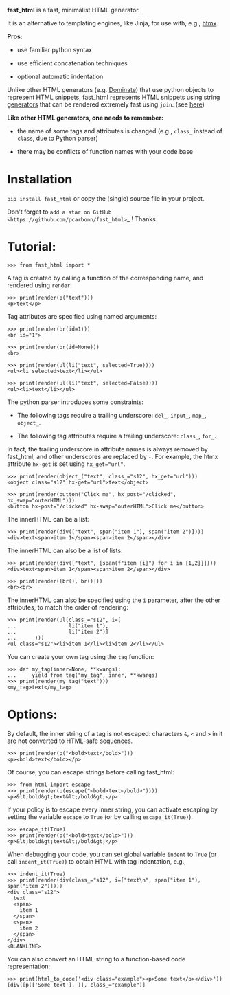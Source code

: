 **fast_html** is a fast, minimalist HTML generator.


It is an alternative to templating engines, like Jinja,
for use with, e.g., [htmx](https://htmx.org/).

**Pros:**

- use familiar python syntax

- use efficient concatenation techniques

- optional automatic indentation

Unlike other HTML generators (e.g. [Dominate](https://pypi.org/project/dominate/)) that use python objects to represent HTML snippets,
fast_html represents HTML snippets using string [generators](https://docs.python.org/3/glossary.html#term-generator)
that can be rendered extremely fast using `join`.
(see [here](https://python.plainenglish.io/concatenating-strings-efficiently-in-python-9bfc8e8d6f6e))

**Like other HTML generators, one needs to remember:**

- the name of some tags and attributes is changed (e.g., `class_` instead of `class`, due to Python parser)

- there may be conflicts of function names with your code base


Installation
============
`pip install fast_html` or copy the (single) source file in your project.

Don't forget to `add a star on GitHub <https://github.com/pcarbonn/fast_html>`_ ! Thanks.


Tutorial:
=========

    >>> from fast_html import *

A tag is created by calling a function of the corresponding name,
and rendered using `render`:

    >>> print(render(p("text")))
    <p>text</p>

Tag attributes are specified using named arguments:

    >>> print(render(br(id=1)))
    <br id="1">

    >>> print(render(br(id=None)))
    <br>

    >>> print(render(ul(li("text", selected=True))))
    <ul><li selected>text</li></ul>

    >>> print(render(ul(li("text", selected=False))))
    <ul><li>text</li></ul>

The python parser introduces some constraints:

- The following tags require a trailing underscore: `del_`, `input_`, `map_`, `object_`.

- The following tag attributes require a trailing underscore: `class_`, `for_`.

In fact, the trailing underscore in attribute names is always removed by fast_html,
and other underscores are replaced by `-`.
For example, the htmx attribute `hx-get` is set using `hx_get="url"`.

    >>> print(render(object_("text", class_="s12", hx_get="url")))
    <object class="s12" hx-get="url">text</object>

    >>> print(render(button("Click me", hx_post="/clicked", hx_swap="outerHTML")))
    <button hx-post="/clicked" hx-swap="outerHTML">Click me</button>

The innerHTML can be a list:

    >>> print(render(div(["text", span("item 1"), span("item 2")])))
    <div>text<span>item 1</span><span>item 2</span></div>

The innerHTML can also be a list of lists:

    >>> print(render(div(["text", [span(f"item {i}") for i in [1,2]]])))
    <div>text<span>item 1</span><span>item 2</span></div>

    >>> print(render([br(), br()]))
    <br><br>

The innerHTML can also be specified using the `i` parameter,
after the other attributes, to match the order of rendering:

    >>> print(render(ul(class_="s12", i=[
    ...                 li("item 1"),
    ...                 li("item 2")]
    ...      )))
    <ul class="s12"><li>item 1</li><li>item 2</li></ul>

You can create your own tag using the `tag` function:

    >>> def my_tag(inner=None, **kwargs):
    ...     yield from tag("my_tag", inner, **kwargs)
    >>> print(render(my_tag("text")))
    <my_tag>text</my_tag>


Options:
========

By default, the inner string of a tag is not escaped:
characters `&`, `<` and `>` in it are not converted to HTML-safe sequences.


    >>> print(render(p("<bold>text</bold>")))
    <p><bold>text</bold></p>

Of course, you can escape strings before calling fast_html:


    >>> from html import escape
    >>> print(render(p(escape("<bold>text</bold>"))))
    <p>&lt;bold&gt;text&lt;/bold&gt;</p>

If your policy is to escape every inner string,
you can activate escaping by setting the variable `escape` to `True`
(or by calling `escape_it(True)`).

    >>> escape_it(True)
    >>> print(render(p("<bold>text</bold>")))
    <p>&lt;bold&gt;text&lt;/bold&gt;</p>

When debugging your code, you can set global variable `indent` to `True`
(or call `indent_it(True)`) to obtain HTML with tag indentation, e.g.,

    >>> indent_it(True)
    >>> print(render(div(class_="s12", i=["text\n", span("item 1"), span("item 2")])))
    <div class="s12">
      text
      <span>
        item 1
      </span>
      <span>
        item 2
      </span>
    </div>
    <BLANKLINE>

You can also convert an HTML string to a function-based code representation:

    >>> print(html_to_code('<div class="example"><p>Some text</p></div>'))
    [div([p(['Some text'], )], class_="example")]

